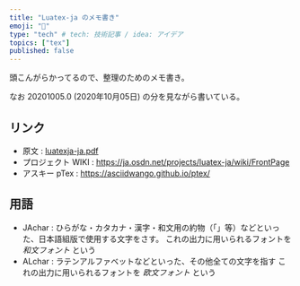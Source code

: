 ```yaml
---
title: "Luatex-ja のメモ書き"
emoji: "📜"
type: "tech" # tech: 技術記事 / idea: アイデア
topics: ["tex"]
published: false
---
```


頭こんがらかってるので、整理のためのメモ書き。

なお 20201005.0 (2020年10月05日) の分を見ながら書いている。

## リンク

- 原文 : [luatexja-ja.pdf](http://mirrors.ibiblio.org/CTAN/macros/luatex/generic/luatexja/doc/luatexja-ja.pdf)
- プロジェクト WIKI : https://ja.osdn.net/projects/luatex-ja/wiki/FrontPage
- アスキー pTex : https://asciidwango.github.io/ptex/



## 用語

- JAchar : ひらがな・カタカナ・漢字・和文用の約物（「」等）などといった、日本語組版で使用する文字をさす。
	これの出力に用いられるフォントを *和文フォント* という
- ALchar : ラテンアルファベットなどといった、その他全ての文字を指す
	これの出力に用いられるフォントを *欧文フォント* という


